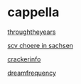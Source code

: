 # cappella

[throughtheyears](http://throughtheyears.stream.laut.fm/throughtheyears)

[scv choere in sachsen](http://scv_choere_in_sachsen.stream.laut.fm/scv_choere_in_sachsen)

[crackerinfo](http://crackerinfo.stream.laut.fm/crackerinfo)

[dreamfrequency](http://dreamfrequency.stream.laut.fm/dreamfrequency)

